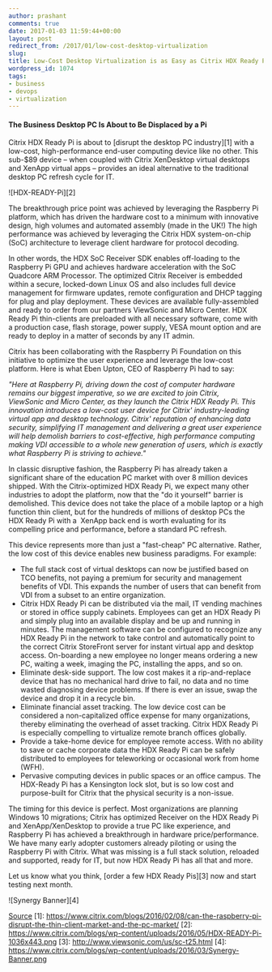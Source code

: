 ```yaml
---
author: prashant
comments: true
date: 2017-01-03 11:59:44+00:00
layout: post
redirect_from: /2017/01/low-cost-desktop-virtualization
slug:
title: Low-Cost Desktop Virtualization is as Easy as Citrix HDX Ready Pi 
wordpress_id: 1074
tags:
- business
- devops
- virtualization
---
```





#### The Business Desktop PC Is About to Be Displaced by a Pi

Citrix HDX Ready Pi is about to [disrupt the desktop PC industry][1] with a low-cost, high-performance end-user computing device like no other. This sub-$89 device – when coupled with Citrix XenDesktop virtual desktops and XenApp virtual apps –&nbsp;provides an ideal alternative to the traditional desktop PC refresh cycle for IT.

![HDX-READY-Pi][2]

The breakthrough price point was achieved by leveraging the Raspberry Pi platform, which has driven the hardware cost to a minimum with innovative design, high volumes and automated assembly (made in the UK!) The high performance was achieved by leveraging the Citrix HDX system-on-chip (SoC) architecture to leverage client hardware for protocol decoding.

In other words, the HDX SoC Receiver SDK enables off-loading to the Raspberry Pi GPU and achieves hardware acceleration with the SoC Quadcore ARM Processor. The optimized Citrix Receiver is embedded within a secure, locked-down Linux OS and also includes full device management for firmware updates, remote configuration and DHCP tagging for plug and play deployment. These devices are available fully-assembled and ready to order from our partners ViewSonic and Micro Center. HDX Ready Pi thin-clients are preloaded with all necessary software, come with a production case, flash storage, power supply, VESA mount option and are ready to deploy in a matter of seconds by any IT admin.

Citrix has been collaborating with the Raspberry Pi Foundation on this initiative to optimize the user experience and leverage the low-cost platform. Here is what Eben Upton, CEO of Raspberry Pi had to say:

_"Here at Raspberry Pi, driving down the cost of computer hardware remains our biggest imperative, so we are excited to join Citrix, ViewSonic&nbsp;and&nbsp;Micro Center, as they&nbsp;launch the Citrix HDX Ready Pi. This innovation introduces a low-cost user device for Citrix' industry-leading virtual app and desktop technology. Citrix' reputation of enhancing data security, simplifying IT management and delivering a great user experience will help demolish barriers to cost-effective, high performance computing making VDI accessible to a whole new generation of users, which is exactly what Raspberry Pi is striving to achieve."_

In classic&nbsp;disruptive&nbsp;fashion, the Raspberry Pi has already taken a significant share of the education PC market with over 8 million devices shipped. With the Citrix-optimized HDX Ready Pi, we expect many other industries to adopt the platform, now that the "do it yourself" barrier is demolished. This device does not take the place of a&nbsp;mobile&nbsp;laptop or a high function thin client, but for the hundreds of millions of desktop PCs the HDX&nbsp;Ready&nbsp;Pi&nbsp;with a&nbsp; XenApp back end is worth evaluating for its compelling price and performance, before a standard PC&nbsp;refresh.

This device represents more than just a "fast-cheap" PC alternative. Rather, the low cost of this device enables new business paradigms. For example:

* The full stack cost of virtual desktops can now be justified based on TCO benefits, not paying a premium for security and management benefits of VDI. This expands the number of users that can benefit from VDI from a subset to an entire organization.
* Citrix HDX Ready Pi can be distributed via the mail, IT vending machines or stored in office supply cabinets. Employees can get an HDX Ready Pi and simply plug into an available display and be up and running in minutes. The management software can be configured to recognize any HDX Ready Pi in the network to take control and automatically point to the correct Citrix StoreFront server for instant virtual app and desktop access. On-boarding a new employee no longer means ordering a new PC, waiting a week, imaging the PC, installing the apps, and so on.
* Eliminate desk-side support. The low cost makes it a rip-and-replace device that has no mechanical hard drive to fail, no data and no time wasted diagnosing device problems. If there is ever an issue, swap the device and drop it in a recycle bin.
* Eliminate financial asset tracking. The low device cost can be considered a non-capitalized office expense for many organizations, thereby eliminating the overhead of asset tracking. Citrix HDX Ready Pi is especially compelling to virtualize remote branch offices globally.
* Provide a take-home device for employee remote access. With no ability to save or cache corporate data the HDX Ready Pi can be safely distributed to employees for teleworking or occasional work from home (WFH).
* Pervasive computing devices in public spaces or an office campus. The HDX-Ready Pi has a Kensington lock slot, but is so low cost and purpose-built for Citrix that the physical security is a non-issue.

The timing for this device is perfect. Most organizations are planning Windows 10 migrations; Citrix has optimized Receiver on the HDX Ready Pi and XenApp/XenDesktop to provide a true PC like experience, and Raspberry Pi has achieved a breakthrough in hardware price/performance. We have many early adopter customers already piloting or using the Raspberry Pi with Citrix. What was missing is a full stack solution, reloaded and supported, ready for IT, but now HDX Ready Pi has all that and more.

Let us know what you think, [order a few HDX Ready Pis][3] now and start testing next month.

![Synergy Banner][4]

[Source](https://www.citrix.com/blogs/2016/05/24/low-cost-desktop-virtualization-is-as-easy-as-citrix-hdx-ready-pi/ "Permalink to Low-Cost Desktop Virtualization is as Easy as Citrix HDX Ready Pi")
[1]: https://www.citrix.com/blogs/2016/02/08/can-the-raspberry-pi-disrupt-the-thin-client-market-and-the-pc-market/
[2]: https://www.citrix.com/blogs/wp-content/uploads/2016/05/HDX-READY-Pi-1036x443.png
[3]: http://www.viewsonic.com/us/sc-t25.html
[4]: https://www.citrix.com/blogs/wp-content/uploads/2016/03/Synergy-Banner.png

  
